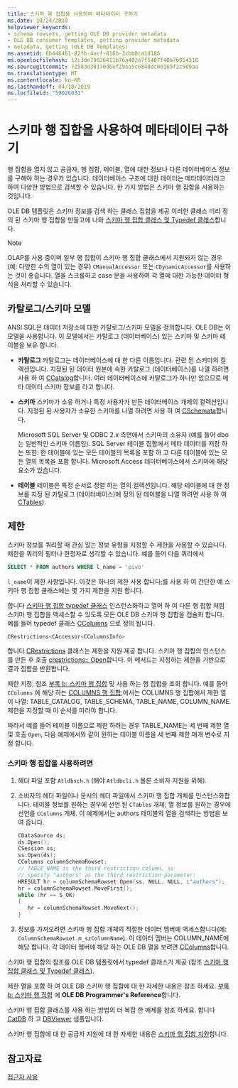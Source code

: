 ```yaml
---
title: 스키마 행 집합을 사용하여 메타데이터 구하기
ms.date: 10/24/2018
helpviewer_keywords:
- schema rowsets, getting OLE DB provider metadata
- OLE DB consumer templates, getting provider metadata
- metadata, getting (OLE DB Templates)
ms.assetid: 6b448461-82fb-4acf-816b-3cbb0ca1d186
ms.openlocfilehash: 12c3de79626411b76a402a7f5407f40a7b054318
ms.sourcegitcommit: 72583d30170d6ef29ea5c6848dc00169f2c909aa
ms.translationtype: MT
ms.contentlocale: ko-KR
ms.lasthandoff: 04/18/2019
ms.locfileid: "59026031"
---
```

# <a name="obtaining-metadata-with-schema-rowsets"></a>스키마 행 집합을 사용하여 메타데이터 구하기

행 집합을 열지 않고 공급자, 행 집합, 테이블, 열에 대한 정보나 다른 데이터베이스 정보를 구해야 하는 경우가 있습니다. 데이터베이스 구조에 대한 데이터는 메타데이터라고 하며 다양한 방법으로 검색할 수 있습니다. 한 가지 방법은 스키마 행 집합을 사용하는 것입니다.

OLE DB 템플릿은 스키마 정보를 검색 하는 클래스 집합을 제공 이러한 클래스 미리 정의 된 스키마 행 집합을 만들고에 나와 [스키마 행 집합 클래스 및 Typedef 클래스](../../data/oledb/schema-rowset-classes-and-typedef-classes.md)합니다.

> [!NOTE]
> OLAP를 사용 중이며 일부 행 집합이 스키마 행 집합 클래스에서 지원되지 않는 경우(예: 다양한 수의 열이 있는 경우) `CManualAccessor` 또는 `CDynamicAccessor`를 사용하는 것이 좋습니다. 열을 스크롤하고 case 문을 사용하여 각 열에 대한 가능한 데이터 형식을 처리할 수 있습니다.

## <a name="catalogschema-model"></a>카탈로그/스키마 모델

ANSI SQL은 데이터 저장소에 대한 카탈로그/스키마 모델을 정의합니다. OLE DB는 이 모델을 사용합니다. 이 모델에서는 카탈로그 (데이터베이스) 있는 스키마 및 스키마 테이블을 보유 합니다.

- **카탈로그** 카탈로그는 데이터베이스에 대 한 다른 이름입니다. 관련 된 스키마의 컬렉션입니다. 지정된 된 데이터 원본에 속한 카탈로그 (데이터베이스)를 나열 하려면 사용 하 여 [CCatalog](../../data/oledb/ccatalogs-ccataloginfo.md)합니다. 여러 데이터베이스에 카탈로그가 하나만 있으므로 메타 데이터 스키마 정보를 라고 합니다.

- **스키마** 스키마가 소유 하거나 특정 사용자가 만든 데이터베이스 개체의 컬렉션입니다. 지정된 된 사용자가 소유한 스키마를 나열 하려면 사용 하 여 [CSchemata](../../data/oledb/cschemata-cschematainfo.md)합니다.

   Microsoft SQL Server 및 ODBC 2.x 측면에서 스키마의 소유자 (예를 들어 dbo는 일반적인 스키마 이름임). SQL Server 테이블 집합에서 메타 데이터를 저장 하는 또한: 한 테이블에 있는 모든 테이블의 목록을 포함 하 고 다른 테이블에 있는 모든 열의 목록을 포함 합니다. Microsoft Access 데이터베이스에서 스키마에 해당 요소가 있습니다.

- **테이블** 테이블은 특정 순서로 정렬 하는 열의 컬렉션입니다. 해당 테이블에 대 한 정보를 지정 된 카탈로그 (데이터베이스)에 정의 된 테이블을 나열 하려면 사용 하 여 [CTables](../../data/oledb/ctables-ctableinfo.md)).

## <a name="restrictions"></a>제한

스키마 정보를 쿼리할 때 관심 있는 정보 유형을 지정할 수 제한을 사용할 수 있습니다. 제한을 쿼리의 필터나 한정자로 생각할 수 있습니다. 예를 들어 다음 쿼리에서

```sql
SELECT * FROM authors WHERE l_name = 'pivo'
```

`l_name`이 제한 사항입니다. 이것은 하나의 제한 사용 합니다;를 사용 하 여 간단한 예 스키마 행 집합 클래스에는 몇 가지 제한을 지원 합니다.

합니다 [스키마 행 집합 typedef 클래스](../../data/oledb/schema-rowset-classes-and-typedef-classes.md) 인스턴스화하고 열어 하 여 다른 행 집합 처럼 스키마 행 집합을 액세스할 수 있도록 모든 OLE DB 스키마 행 집합을 캡슐화 합니다. 예를 들어 typedef 클래스 [CColumns](../../data/oledb/ccolumns-ccolumnsinfo.md) 으로 정의 됩니다.

```cpp
CRestrictions<CAccessor<CColumnsInfo>
```

합니다 [CRestrictions](../../data/oledb/crestrictions-class.md) 클래스는 제한을 지원 제공 합니다. 스키마 행 집합의 인스턴스를 만든 후 호출 [crestrictions:: Open](../../data/oledb/crestrictions-open.md)합니다. 이 메서드는 지정하는 제한을 기반으로 결과 집합을 반환합니다.

제한 지정, 참조 [부록 b: 스키마 행 집합](/previous-versions/windows/desktop/ms712921(v=vs.85)) 및 사용 하는 행 집합을 조회 합니다. 예를 들어 `CColumns` 에 해당 하는 [COLUMNS 행 집합](/previous-versions/windows/desktop/ms723052(v=vs.85));에서는 COLUMNS 행 집합에서 제한 열이 나열: TABLE_CATALOG, TABLE_SCHEMA, TABLE_NAME, COLUMN_NAME. 제한을 지정할 때 이 순서를 따라야 합니다.

따라서 예를 들어 테이블 이름으로 제한 하려는 경우 TABLE_NAME는 세 번째 제한 열 및 호출 `Open`, 다음 예제에서와 같이 원하는 테이블 이름을 세 번째 제한 매개 변수로 지정 합니다.

### <a name="to-use-schema-rowsets"></a>스키마 행 집합을 사용하려면

1. 헤더 파일 포함 `Atldbsch.h` (해야 `Atldbcli.h` 물론 소비자 지원을 위해).

1. 소비자의 헤더 파일이나 문서의 헤더 파일에서 스키마 행 집합 개체를 인스턴스화합니다. 테이블 정보를 원하는 경우에 선언 된 `CTables` 개체; 열 정보를 원하는 경우에 선언를 `CColumns` 개체. 이 예제에서는 authors 테이블의 열을 검색하는 방법을 보여 줍니다.

    ```cpp
    CDataSource ds;
    ds.Open();
    CSession ss;
    ss.Open(ds);
    CColumns columnSchemaRowset;
    // TABLE_NAME is the third restriction column, so
    // specify "authors" as the third restriction parameter:
    HRESULT hr = columnSchemaRowset.Open(ss, NULL, NULL, L"authors");
    hr = columnSchemaRowset.MoveFirst();
    while (hr == S_OK)
    {
       hr = columnSchemaRowset.MoveNext();
    }
    ```

1. 정보를 가져오려면 스키마 행 집합 개체의 적절한 데이터 멤버에 액세스합니다(예: `ColumnSchemaRowset.m_szColumnName`). 이 데이터 멤버는 COLUMN_NAME에 해당 합니다. 각 데이터 멤버에 해당 하는 OLE DB 열을 보려면 [CColumns](../../data/oledb/ccolumns-ccolumnsinfo.md)합니다.

스키마 행 집합의 참조를 OLE DB 템플릿에서 typedef 클래스가 제공 (참조 [스키마 행 집합 클래스 및 Typedef 클래스](../../data/oledb/schema-rowset-classes-and-typedef-classes.md)).

제한 열을 포함 하 여 OLE DB 스키마 행 집합에 대 한 자세한 내용은 참조 하세요. [부록 b: 스키마 행 집합](/previous-versions/windows/desktop/ms712921(v=vs.85)) 에 **OLE DB Programmer's Reference**합니다.

스키마 행 집합 클래스를 사용 하는 방법의 더 복잡 한 예제를 참조 하세요. 합니다 [CatDB](https://github.com/Microsoft/VCSamples) 하 고 [DBViewer](https://github.com/Microsoft/VCSamples) 샘플입니다.

스키마 행 집합에 대 한 공급자 지원에 대 한 자세한 내용은 [스키마 행 집합 지원](../../data/oledb/supporting-schema-rowsets.md)합니다.

## <a name="see-also"></a>참고자료

[접근자 사용](../../data/oledb/using-accessors.md)